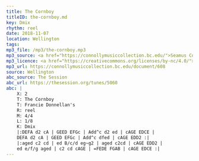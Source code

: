 ```yaml
---
title: The Cornboy
titleID: the-cornboy.md
key: Dmix
rhythm: reel
date: 2018-11-07
location: Wellington
tags:
mp3_file: /mp3/the-cornboy.mp3
mp3_source: <a href="https://connollymusiccollection.bc.edu/">Seamus Connolly and Boston College Libraries, 2016</a>
mp3_licence: <a href="https://creativecommons.org/licenses/by-nc/4.0/">CC-BY-NC-4.0</a>
mp3_url: https://connollymusiccollection.bc.edu/document/608
source: Wellington
abc_source: The Session
abc_url: https://thesession.org/tunes/5060
abc: |
    X: 2
    T: The Cornboy
    T: Francie Donnellan's
    R: reel
    M: 4/4
    L: 1/8
    K: Dmix
    |:DEFA d2 cA | GEED EFGc | Add^c d2 ed | cAGE EDCE |
    DEFA d2 cA | GEED EFGc | Add^c dfed | cAGE EDD2 :|
    |:aged c2 cd | ed B/c/d eg~g2 | aged c2cd | cAGE EDD2 |
    ed e/f/g aged | c2 cd cAGE | =FEDE FGAB | cAGE EDCE :|
---
```

